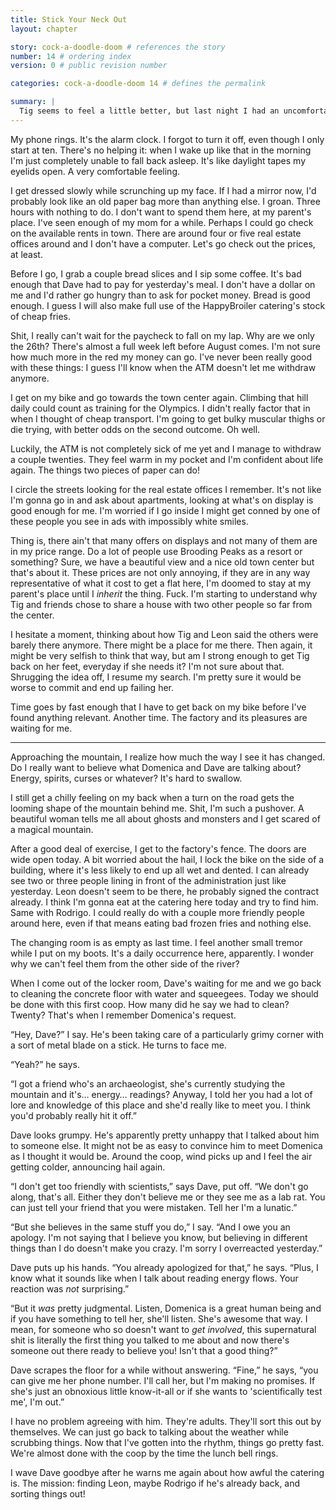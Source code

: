 ```yaml
---
title: Stick Your Neck Out
layout: chapter

story: cock-a-doodle-doom # references the story
number: 14 # ordering index
version: 0 # public revision number

categories: cock-a-doodle-doom 14 # defines the permalink

summary: |
  Tig seems to feel a little better, but last night I had an uncomfortable conversation with my mom. Yeah, I sleep at my parents' place at the moment. I'm eagerly waiting for my first paycheck so that I can get my own place.
---
```

My phone rings. It's the alarm clock. I forgot to turn it off, even though I only start at ten. There's no helping it: when I wake up like that in the morning I'm just completely unable to fall back asleep. It's like daylight tapes my eyelids open. A very comfortable feeling.

I get dressed slowly while scrunching up my face. If I had a mirror now, I'd probably look like an old paper bag more than anything else. I groan. Three hours with nothing to do. I don't want to spend them here, at my parent's place. I've seen enough of my mom for a while. Perhaps I could go check on the available rents in town. There are around four or five real estate offices around and I don't have a computer. Let's go check out the prices, at least.

Before I go, I grab a couple bread slices and I sip some coffee. It's bad enough that Dave had to pay for yesterday's meal. I don't have a dollar on me and I'd rather go hungry than to ask for pocket money. Bread is good enough. I guess I will also make full use of the HappyBroiler catering's stock of cheap fries.

Shit, I really can't wait for the paycheck to fall on my lap. Why are we only the 26th? There's almost a full week left before August comes. I'm not sure how much more in the red my money can go. I've never been really good with these things: I guess I'll know when the ATM doesn't let me withdraw anymore.

I get on my bike and go towards the town center again. Climbing that hill daily could count as training for the Olympics. I didn't really factor that in when I thought of cheap transport. I'm going to get bulky muscular thighs or die trying, with better odds on the second outcome. Oh well.

Luckily, the ATM is not completely sick of me yet and I manage to withdraw a couple twenties. They feel warm in my pocket and I'm confident about life again. The things two pieces of paper can do!

I circle the streets looking for the real estate offices I remember. It's not like I'm gonna go in and ask about apartments, looking at what's on display is good enough for me. I'm worried if I go inside I might get conned by one of these people you see in ads with impossibly white smiles.

Thing is, there ain't that many offers on displays and not many of them are in my price range. Do a lot of people use Brooding Peaks as a resort or something? Sure, we have a beautiful view and a nice old town center but that's about it. These prices are not only annoying, if they are in any way representative of what it cost to get a flat here, I'm doomed to stay at my parent's place until I *inherit* the thing. Fuck. I'm starting to understand why Tig and friends chose to share a house with two other people so far from the center.

I hesitate a moment, thinking about how Tig and Leon said the others were barely there anymore. There might be a place for me there. Then again, it might be very selfish to think that way, but am I strong enough to get Tig back on her feet, everyday if she needs it? I'm not sure about that. Shrugging the idea off, I resume my search. I'm pretty sure it would be worse to commit and end up failing her.

Time goes by fast enough that I have to get back on my bike before I've found anything relevant. Another time. The factory and its pleasures are waiting for me.

***

Approaching the mountain, I realize how much the way I see it has changed. Do I really want to believe what Domenica and Dave are talking about? Energy, spirits, curses or whatever? It's hard to swallow.

I still get a chilly feeling on my back when a turn on the road gets the looming shape of the mountain behind me. Shit, I'm such a pushover. A beautiful woman tells me all about ghosts and monsters and I get scared of a magical mountain.

After a good deal of exercise, I get to the factory's fence. The doors are wide open today. A bit worried about the hail, I lock the bike on the side of a building, where it's less likely to end up all wet and dented. I can already see two or three people lining in front of the administration just like yesterday. Leon doesn't seem to be there, he probably signed the contract already. I think I'm gonna eat at the catering here today and try to find him. Same with Rodrigo. I could really do with a couple more friendly people around here, even if that means eating bad frozen fries and nothing else.

The changing room is as empty as last time. I feel another small tremor while I put on my boots. It's a daily occurrence here, apparently. I wonder why we can't feel them from the other side of the river?

When I come out of the locker room, Dave's waiting for me and we go back to cleaning the concrete floor with water and squeegees. Today we should be done with this first coop. How many did he say we had to clean? Twenty? That's when I remember Domenica's request.

“Hey, Dave?” I say. He's been taking care of a particularly grimy corner with a sort of metal blade on a stick. He turns to face me.

“Yeah?” he says.

“I got a friend who's an archaeologist, she's currently studying the mountain and it's… energy… readings? Anyway, I told her you had a lot of lore and knowledge of this place and she'd really like to meet you. I think you'd probably really hit it off.”

Dave looks grumpy. He's apparently pretty unhappy that I talked about him to someone else. It might not be as easy to convince him to meet Domenica as I thought it would be. Around the coop, wind picks up and I feel the air getting colder, announcing hail again.

“I don't get too friendly with scientists,” says Dave, put off. “We don't go along, that's all. Either they don't believe me or they see me as a lab rat. You can just tell your friend that you were mistaken. Tell her I'm a lunatic.”

“But she believes in the same stuff you do,” I say. “And I owe you an apology. I'm not saying that I believe you know, but believing in different things than I do doesn't make you crazy. I'm sorry I overreacted yesterday.”

Dave puts up his hands. “You already apologized for that,” he says. “Plus, I know what it sounds like when I talk about reading energy flows. Your reaction was *not* surprising.”

“But it *was* pretty judgmental. Listen, Domenica is a great human being and if you have something to tell her, she'll listen. She's awesome that way. I mean, for someone who so doesn't want to *get involved*, this supernatural shit is literally the first thing you talked to me about and now there's someone out there ready to believe you! Isn't that a good thing?”

Dave scrapes the floor for a while without answering. “Fine,” he says, “you can give me her phone number. I'll call her, but I'm making no promises. If she's just an obnoxious little know-it-all or if she wants to 'scientifically test me', I'm out.”

I have no problem agreeing with him. They're adults. They'll sort this out by themselves. We can just go back to talking about the weather while scrubbing things. Now that I've gotten into the rhythm, things go pretty fast. We're almost done with the coop by the time the lunch bell rings.

I wave Dave goodbye after he warns me again about how awful the catering is. The mission: finding Leon, maybe Rodrigo if he's already back, and sorting things out!
